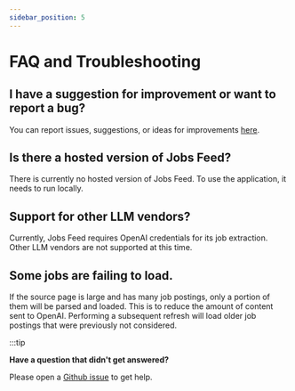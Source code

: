 ```yaml
---
sidebar_position: 5
---
```


# FAQ and Troubleshooting

## I have a suggestion for improvement or want to report a bug?

You can report issues, suggestions, or ideas for improvements [here](https://github.com/scholtzan/jobs-feed/issues).

## Is there a hosted version of Jobs Feed?

There is currently no hosted version of Jobs Feed. To use the application, it needs to run locally.

## Support for other LLM vendors?

Currently, Jobs Feed requires OpenAI credentials for its job extraction. Other LLM vendors are not supported at this time.

## Some jobs are failing to load.

If the source page is large and has many job postings, only a portion of them will be parsed and loaded. This is to reduce the amount of content sent to OpenAI. Performing a subsequent refresh will load older job postings that were previously not considered.

:::tip

**Have a question that didn't get answered?**

Please open a [Github issue](https://github.com/scholtzan/jobs-feed/issues) to get help.
